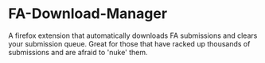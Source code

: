 # FA-Download-Manager
A firefox extension that automatically downloads FA submissions and clears your submission queue. Great for those that have racked up thousands of submissions and are afraid to 'nuke' them.

